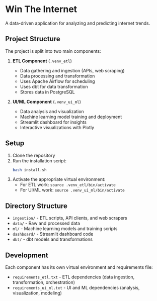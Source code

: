 # Win The Internet

A data-driven application for analyzing and predicting internet trends.

## Project Structure

The project is split into two main components:

1. **ETL Component** (`.venv_etl`)
   - Data gathering and ingestion (APIs, web scraping)
   - Data processing and transformation
   - Uses Apache Airflow for scheduling
   - Uses dbt for data transformation
   - Stores data in PostgreSQL

2. **UI/ML Component** (`.venv_ui_ml`)
   - Data analysis and visualization
   - Machine learning model training and deployment
   - Streamlit dashboard for insights
   - Interactive visualizations with Plotly

## Setup

1. Clone the repository
2. Run the installation script:
   ```bash
   bash install.sh
   ```
3. Activate the appropriate virtual environment:
   - For ETL work: `source .venv_etl/bin/activate`
   - For UI/ML work: `source .venv_ui_ml/bin/activate`

## Directory Structure

- `ingestion/` - ETL scripts, API clients, and web scrapers
- `data/` - Raw and processed data
- `ml/` - Machine learning models and training scripts
- `dashboard/` - Streamlit dashboard code
- `dbt/` - dbt models and transformations

## Development

Each component has its own virtual environment and requirements file:
- `requirements_etl.txt` - ETL dependencies (data ingestion, transformation, orchestration)
- `requirements_ui_ml.txt` - UI and ML dependencies (analysis, visualization, modeling)
